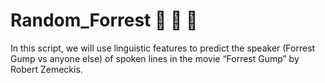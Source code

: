 # Random_Forrest :deciduous_tree: :deciduous_tree: :deciduous_tree:
In this script, we will use linguistic features to predict the speaker (Forrest Gump vs anyone else) of spoken lines in the movie “Forrest Gump” by Robert Zemeckis.
